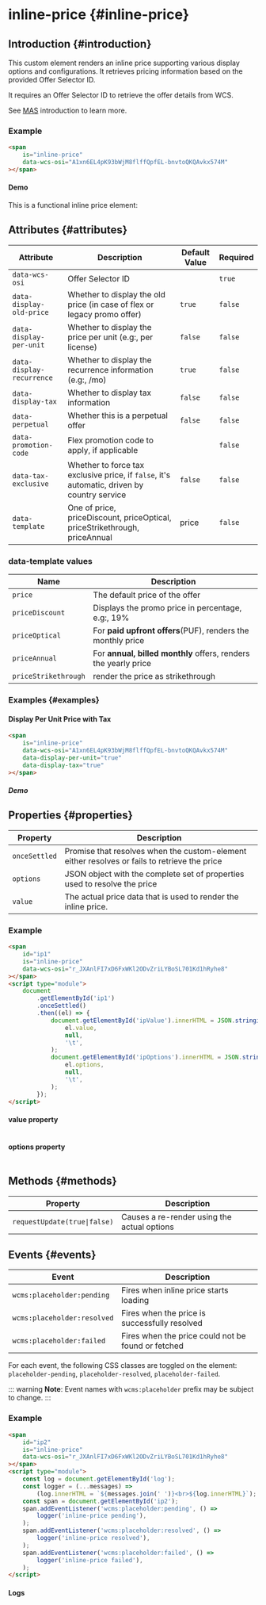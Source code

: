 # inline-price {#inline-price}

## Introduction {#introduction}

This custom element renders an inline price supporting various display options and configurations. It retrieves pricing information based on the provided Offer Selector ID.

It requires an Offer Selector ID to retrieve the offer details from WCS.

See [MAS](mas.html) introduction to learn more.

### Example

```html
<span
    is="inline-price"
    data-wcs-osi="A1xn6EL4pK93bWjM8flffQpfEL-bnvtoQKQAvkx574M"
></span>
```

#### Demo

This is a functional inline price element: <span is="inline-price" data-wcs-osi="A1xn6EL4pK93bWjM8flffQpfEL-bnvtoQKQAvkx574M"></span>

## Attributes {#attributes}

| Attribute                 | Description                                                                                 | Default Value | Required |
| ------------------------- | ------------------------------------------------------------------------------------------- | ------------- | -------- |
| `data-wcs-osi`            | Offer Selector ID                                                                           |               | `true`   |
| `data-display-old-price`  | Whether to display the old price (in case of flex or legacy promo offer)                    | `true`        | `false`  |
| `data-display-per-unit`   | Whether to display the price per unit (e.g:, per license)                                   | `false`       | `false`  |
| `data-display-recurrence` | Whether to display the recurrence information (e.g:, /mo)                                   | `true`        | `false`  |
| `data-display-tax`        | Whether to display tax information                                                          | `false`       | `false`  |
| `data-perpetual`          | Whether this is a perpetual offer                                                           | `false`       | `false`  |
| `data-promotion-code`     | Flex promotion code to apply, if applicable                                                 |               | `false`  |
| `data-tax-exclusive`      | Whether to force tax exclusive price, if `false`, it's automatic, driven by country service | `false`       | `false`  |
| `data-template`           | One of price, priceDiscount, priceOptical, priceStrikethrough, priceAnnual                  | price         | `false`  |

### data-template values

| Name                 | Description                                                     |
| -------------------- | --------------------------------------------------------------- |
| `price`              | The default price of the offer                                  |
| `priceDiscount`      | Displays the promo price in percentage, e.g:, 19%               |
| `priceOptical`       | For **paid upfront offers**(PUF), renders the monthly price     |
| `priceAnnual`        | For **annual, billed monthly** offers, renders the yearly price |
| `priceStrikethrough` | render the price as strikethrough                               |

### Examples {#examples}

#### Display Per Unit Price with Tax

```html
<span
    is="inline-price"
    data-wcs-osi="A1xn6EL4pK93bWjM8flffQpfEL-bnvtoQKQAvkx574M"
    data-display-per-unit="true"
    data-display-tax="true"
></span>
```

##### Demo

<span is="inline-price" data-wcs-osi="A1xn6EL4pK93bWjM8flffQpfEL-bnvtoQKQAvkx574M" data-display-per-unit="true" data-display-tax="true"></span>

## Properties {#properties}

| Property      | Description                                                                                  |
| ------------- | -------------------------------------------------------------------------------------------- |
| `onceSettled` | Promise that resolves when the custom-element either resolves or fails to retrieve the price |
| `options`     | JSON object with the complete set of properties used to resolve the price                    |
| `value`       | The actual price data that is used to render the inline price.                               |

### Example

```html
<span
    id="ip1"
    is="inline-price"
    data-wcs-osi="r_JXAnlFI7xD6FxWKl2ODvZriLYBoSL701Kd1hRyhe8"
></span>
<script type="module">
    document
        .getElementById('ip1')
        .onceSettled()
        .then((el) => {
            document.getElementById('ipValue').innerHTML = JSON.stringify(
                el.value,
                null,
                '\t',
            );
            document.getElementById('ipOptions').innerHTML = JSON.stringify(
                el.options,
                null,
                '\t',
            );
        });
</script>
```

<span id="ip1" is="inline-price" data-wcs-osi="r_JXAnlFI7xD6FxWKl2ODvZriLYBoSL701Kd1hRyhe8"></span>

<script type="module">
  document.getElementById('ip1').onceSettled().then(el => {
    document.getElementById('ipValue').innerHTML = JSON.stringify(el.value, null, '\t');
    document.getElementById('ipOptions').innerHTML = JSON.stringify(el.options, null, '\t');
  });
</script>

#### value property

```json {#ipValue}

```

#### options property

```json {#ipOptions}

```

## Methods {#methods}

| Property                     | Description                                 |
| ---------------------------- | ------------------------------------------- |
| `requestUpdate(true\|false)` | Causes a re-render using the actual options |

## Events {#events}

| Event                       | Description                                        |
| --------------------------- | -------------------------------------------------- |
| `wcms:placeholder:pending`  | Fires when inline price starts loading             |
| `wcms:placeholder:resolved` | Fires when the price is successfully resolved      |
| `wcms:placeholder:failed`   | Fires when the price could not be found or fetched |

For each event, the following CSS classes are toggled on the element: `placeholder-pending`, `placeholder-resolved`, `placeholder-failed`.

::: warning
**Note**: Event names with `wcms:placeholder` prefix may be subject to change.
:::

### Example

```html
<span
    id="ip2"
    is="inline-price"
    data-wcs-osi="r_JXAnlFI7xD6FxWKl2ODvZriLYBoSL701Kd1hRyhe8"
></span>
<script type="module">
    const log = document.getElementById('log');
    const logger = (...messages) =>
        (log.innerHTML = `${messages.join(' ')}<br>${log.innerHTML}`);
    const span = document.getElementById('ip2');
    span.addEventListener('wcms:placeholder:pending', () =>
        logger('inline-price pending'),
    );
    span.addEventListener('wcms:placeholder:resolved', () =>
        logger('inline-price resolved'),
    );
    span.addEventListener('wcms:placeholder:failed', () =>
        logger('inline-price failed'),
    );
</script>
```

<span id="ip2" is="inline-price" data-wcs-osi="r_JXAnlFI7xD6FxWKl2ODvZriLYBoSL701Kd1hRyhe8"></span>

<script type="module">
  const log = document.getElementById('log');
  const logger = (...messages) => log.innerHTML = `${messages.join(' ')}<br>${log.innerHTML}`;
  const span = document.getElementById('ip2');
  span.addEventListener('wcms:placeholder:pending', () => logger('inline-price pending'));
  span.addEventListener('wcms:placeholder:resolved', () => logger('inline-price resolved'));
  span.addEventListener('wcms:placeholder:failed', () => logger('inline-price failed'));
</script>

#### Logs

```html {#log}

```
